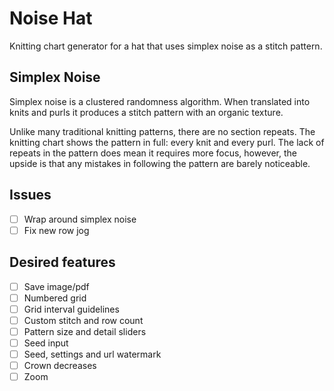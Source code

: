 # Noise Hat

Knitting chart generator for a hat that uses simplex noise as a stitch pattern.

## Simplex Noise

Simplex noise is a clustered randomness algorithm. When translated into knits and purls it produces a stitch pattern with an organic texture.

Unlike many traditional knitting patterns, there are no section repeats. The knitting chart shows the pattern in full: every knit and every purl. The lack of repeats in the pattern does mean it requires more focus, however, the upside is that any mistakes in following the pattern are barely noticeable.

## Issues

* [ ] Wrap around simplex noise
* [ ] Fix new row jog

## Desired features

* [ ] Save image/pdf
* [ ] Numbered grid
* [ ] Grid interval guidelines
* [ ] Custom stitch and row count
* [ ] Pattern size and detail sliders
* [ ] Seed input
* [ ] Seed, settings and url watermark
* [ ] Crown decreases
* [ ] Zoom
